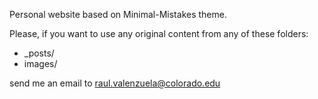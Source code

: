 Personal website based on Minimal-Mistakes theme.

Please, if you want to use any original content from any of these folders:

* _posts/
* images/

send me an email to raul.valenzuela@colorado.edu 